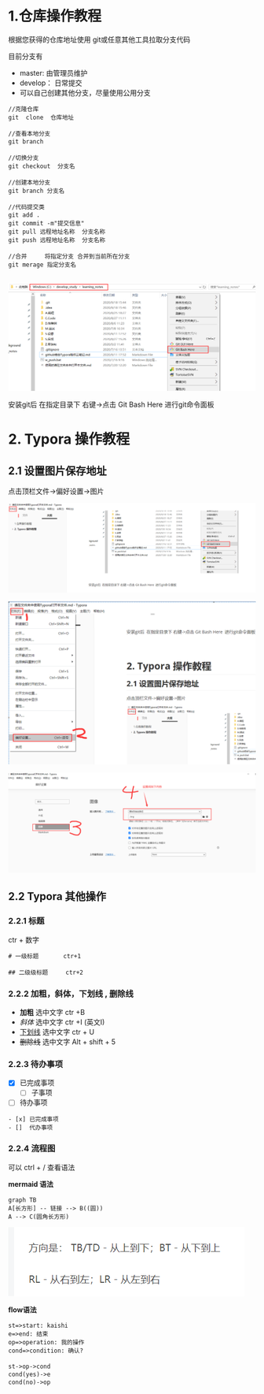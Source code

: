 #  1.仓库操作教程

根据您获得的仓库地址使用 git或任意其他工具拉取分支代码

目前分支有

- master:     由管理员维护
- develop： 日常提交
- 可以自己创建其他分支，尽量使用公用分支

```
//克隆仓库
git  clone  仓库地址

//查看本地分支
git branch

//切换分支
git checkout  分支名

//创建本地分支
git branch 分支名

//代码提交类
git add .
git commit -m"提交信息"
git pull 远程地址名称  分支名称
git push 远程地址名称  分支名称

//合并     将指定分支 合并到当前所在分支
git merage 指定分支名    


```



![image-20200918155235077](img/image-20200918155235077.png)



安装git后  在指定目录下 右键->点击 Git Bash Here  进行git命令面板





# 2. Typora 操作教程

## 2.1 设置图片保存地址

点击顶栏文件->偏好设置->图片

![image-20200918161407234](img/image-20200918161407234.png)



![image-20200918161454324](img/image-20200918161454324.png)



![image-20200918161555693](img/image-20200918161555693.png)



## 2.2 Typora 其他操作

### 2.2.1 标题

ctr + 数字  

```
# 一级标题       ctr+1

## 二级级标题     ctr+2
```



### 2.2.2 加粗，斜体，下划线 , 删除线

- **加粗**     选中文字    ctr +B
- *斜体*      选中文字    ctr +I (英文I)
- <u>下划线</u>   选中文字    ctr + U 
- ~~删除线~~    选中文字    Alt + shift + 5 



### 2.2.3 待办事项

- [x] 已完成事项	
  - [ ] 子事项
- [ ] 待办事项

```
- [x] 已完成事项 
- []  代办事项
```



### 2.2.4 流程图

可以 ctrl + / 查看语法

**mermaid 语法**

```mermaid
graph TB
A[长方形] -- 链接 --> B((圆))
A --> C(圆角长方形)
```

![image-20200918164046098](img/image-20200918164046098.png)









**flow语法**

```flow
st=>start: kaishi
e=>end: 结束
op=>operation: 我的操作
cond=>condition: 确认?

st->op->cond
cond(yes)->e
cond(no)->op
```











